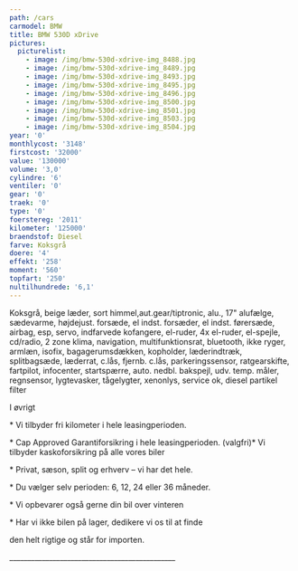 ```yaml
---
path: /cars
carmodel: BMW
title: BMW 530D xDrive
pictures:
  picturelist:
    - image: /img/bmw-530d-xdrive-img_8488.jpg
    - image: /img/bmw-530d-xdrive-img_8489.jpg
    - image: /img/bmw-530d-xdrive-img_8493.jpg
    - image: /img/bmw-530d-xdrive-img_8495.jpg
    - image: /img/bmw-530d-xdrive-img_8496.jpg
    - image: /img/bmw-530d-xdrive-img_8500.jpg
    - image: /img/bmw-530d-xdrive-img_8501.jpg
    - image: /img/bmw-530d-xdrive-img_8503.jpg
    - image: /img/bmw-530d-xdrive-img_8504.jpg
year: '0'
monthlycost: '3148'
firstcost: '32000'
value: '130000'
volume: '3,0'
cylindre: '6'
ventiler: '0'
gear: '0'
traek: '0'
type: '0'
foerstereg: '2011'
kilometer: '125000'
braendstof: Diesel
farve: Koksgrå
doere: '4'
effekt: '258'
moment: '560'
topfart: '250'
nultilhundrede: '6,1'
---
```

Koksgrå, beige læder, sort himmel,aut.gear/tiptronic, alu., 17\" alufælge, sædevarme, højdejust. forsæde, el indst. forsæder, el indst. førersæde, airbag, esp, servo, indfarvede kofangere, el-ruder, 4x el-ruder, el-spejle, cd/radio, 2 zone klima, navigation, multifunktionsrat, bluetooth, ikke ryger, armlæn, isofix, bagagerumsdækken, kopholder, læderindtræk, splitbagsæde, læderrat, c.lås, fjernb. c.lås, parkeringssensor, ratgearskifte, fartpilot, infocenter, startspærre, auto. nedbl. bakspejl, udv. temp. måler, regnsensor, lygtevasker, tågelygter, xenonlys, service ok, diesel partikel filter



 I øvrigt



\* Vi tilbyder fri kilometer i hele leasingperioden.  

\* Cap Approved Garantiforsikring i hele leasingperioden. (valgfri)\* Vi tilbyder kaskoforsikring på alle vores biler  

\* Privat, sæson, split og erhverv – vi har det hele.  

\* Du vælger selv perioden: 6, 12, 24 eller 36 måneder.  

\* Vi opbevarer også gerne din bil over vinteren  

\* Har vi ikke bilen på lager, dedikere vi os til at finde

den helt rigtige og står for importen.

\_\_\_\_\_\_\_\_\_\_\_\_\_\_\_\_\_\_\_\_\_\_\_\_\_\_\_\_\_\_\_\_\_\_\_\_\_\_\_\_\_\_\_\_\_\_
